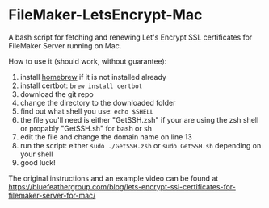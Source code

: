 # FileMaker-LetsEncrypt-Mac
A bash script for fetching and renewing Let's Encrypt SSL certificates for FileMaker Server running on Mac.

How to use it (should work, without guarantee):

1. install [homebrew](https://brew.sh/) if it is not installed already
2. install certbot: `brew install certbot`
3. download the git repo
4. change the directory to the downloaded folder
5. find out what shell you use: `echo $SHELL`
6. the file you'll need is either "GetSSH.zsh" if your are using the zsh shell or propably "GetSSH.sh" for bash or sh
7. edit the file and change the domain name on line 13
8. run the script: either `sudo ./GetSSH.zsh` or  `sudo GetSSH.sh` depending on your shell
9. good luck!


The original instructions and an example video can be found at https://bluefeathergroup.com/blog/lets-encrypt-ssl-certificates-for-filemaker-server-for-mac/
